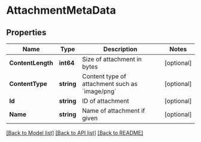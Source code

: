 # AttachmentMetaData

## Properties

Name | Type | Description | Notes
------------ | ------------- | ------------- | -------------
**ContentLength** | **int64** | Size of attachment in bytes | [optional] 
**ContentType** | **string** | Content type of attachment such as &#x60;image/png&#x60; | [optional] 
**Id** | **string** | ID of attachment | [optional] 
**Name** | **string** | Name of attachment if given | [optional] 

[[Back to Model list]](../README#documentation-for-models) [[Back to API list]](../README#documentation-for-api-endpoints) [[Back to README]](../README)


